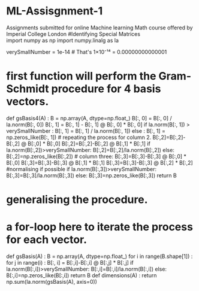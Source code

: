 # ML-Assisgnment-1
Assignments submitted for online Machine learning Math course offered by Imperial College London 
#Identifying Special Matrices   
import numpy as np
import numpy.linalg as la

verySmallNumber = 1e-14 # That's 1×10⁻¹⁴ = 0.00000000000001

# first function will perform the Gram-Schmidt procedure for 4 basis vectors.

def gsBasis4(A) :
    B = np.array(A, dtype=np.float_)
    B[:, 0] = B[:, 0] / la.norm(B[:, 0])
    B[:, 1] = B[:, 1] - B[:, 1] @ B[:, 0] * B[:, 0]
    if la.norm(B[:, 1]) > verySmallNumber :
        B[:, 1] = B[:, 1] / la.norm(B[:, 1])
    else :
        B[:, 1] = np.zeros_like(B[:, 1])
    # repeating the process for column 2.
    B[:,2]=B[:,2]-B[:,2] @ B[:,0] * B[:,0]
    B[:,2]=B[:,2]-B[:,2] @ B[:,1] * B[:,1]
    if la.norm(B[:,2])>verySmallNumber:
        B[:,2]=B[:,2]/la.norm(B[:,2])
    else:
        B[:,2]=np.zeros_like(B[:,2])
    # column three:
    B[:,3]=B[:,3]-B[:,3] @ B[:,0] * B[:,0]
    B[:,3]=B[:,3]-B[:,3] @ B[:,1] * B[:,1]
    B[:,3]=B[:,3]-B[:,3] @ B[:,2] * B[:,2]
    #normalising if possible
    if la.norm(B[:,3])>verySmallNumber:
        B[:,3]=B[:,3]/la.norm(B[:,3])
    else:
        B[:,3]=np.zeros_like(B[:,3])
    return B

# generalising the procedure.
# a for-loop here to iterate the process for each vector.
def gsBasis(A) :
    B = np.array(A, dtype=np.float_) 
    for i in range(B.shape[1]) :
        for j in range(i) :
            B[:, i] = B[:,i]-B[:,i] @ B[:,j] * B[:,j]
        if la.norm(B[:,i])>verySmallNumber:
            B[:,i]=B[:,i]/la.norm(B[:,i])
        else:
            B[:,i]=np.zeros_like(B[:,i])
    return B
def dimensions(A) :
    return np.sum(la.norm(gsBasis(A), axis=0))
